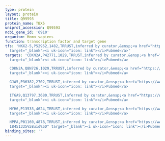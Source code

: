 ```yaml
---
type: protein
layout: protein
title: Q99593
protein_name: TBX5
uniprot_accession: Q99593
ncbi_gene_id: '6910'
organism: Homo sapiens
function: transcription factor and target gene
tfs: 'NKX2-5,P52952,1482,TRRUST,inferred by curator,&ensp;<a href="https://www.ncbi.nlm.nih.gov/pubmed/?term=15095414%5Buid%5D"
  target="_blank"><i uk-icon="icon: link"></i>Pubmed</a>'
targets: 'CDKN2A,P42771,1029,TRRUST,inferred by curator,&ensp;<a href="https://www.ncbi.nlm.nih.gov/pubmed/?term=20802524%5Buid%5D"
  target="_blank"><i uk-icon="icon: link"></i>Pubmed</a>

  CDKN2A,Q8N726,1029,TRRUST,inferred by curator,&ensp;<a href="https://www.ncbi.nlm.nih.gov/pubmed/?term=20802524%5Buid%5D"
  target="_blank"><i uk-icon="icon: link"></i>Pubmed</a>

  GJA5,P36382,2702,TRRUST,inferred by curator,&ensp;<a href="https://www.ncbi.nlm.nih.gov/pubmed/?term=18451335%5Buid%5D"
  target="_blank"><i uk-icon="icon: link"></i>Pubmed</a>

  ITGA9,Q13797,3680,TRRUST,inferred by curator,&ensp;<a href="https://www.ncbi.nlm.nih.gov/pubmed/?term=23139255%5Buid%5D"
  target="_blank"><i uk-icon="icon: link"></i>Pubmed</a>

  MYH6,P13533,4624,TRRUST,inferred by curator,&ensp;<a href="https://www.ncbi.nlm.nih.gov/pubmed/?term=15735645%5Buid%5D"
  target="_blank"><i uk-icon="icon: link"></i>Pubmed</a>

  NPPA,P01160,4878,TRRUST,inferred by curator,&ensp;<a href="https://www.ncbi.nlm.nih.gov/pubmed/?term=14573514;
  18451335%5Buid%5D" target="_blank"><i uk-icon="icon: link"></i>Pubmed</a>'
binding_sites: ''
---
```

